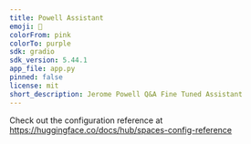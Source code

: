 ```yaml
---
title: Powell Assistant
emoji: 🚀
colorFrom: pink
colorTo: purple
sdk: gradio
sdk_version: 5.44.1
app_file: app.py
pinned: false
license: mit
short_description: Jerome Powell Q&A Fine Tuned Assistant
---
```


Check out the configuration reference at https://huggingface.co/docs/hub/spaces-config-reference
